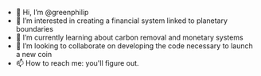 - 👋 Hi, I’m @greenphilip
- 👀 I’m interested in creating a financial system linked to planetary boundaries
- 🌱 I’m currently learning about carbon removal and monetary systems
- 💞️ I’m looking to collaborate on developing the code necessary to launch a new coin
- 📫 How to reach me: you'll figure out. 

<!---
greenphilip/greenphilip is a ✨ special ✨ repository because its `README.md` (this file) appears on your GitHub profile.
You can click the Preview link to take a look at your changes.
--->
